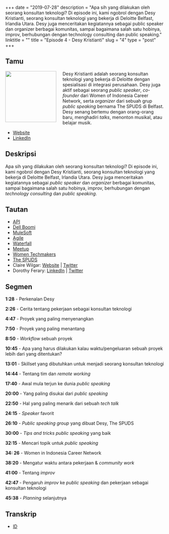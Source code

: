+++
date = "2019-07-28"
description = "Apa sih yang dilakukan oleh seorang konsultan teknologi? Di episode ini, kami ngobrol dengan Desy Kristianti, seorang konsultan teknologi yang bekerja di Deloitte Belfast, Irlandia Utara. Desy juga menceritakan kegiatannya sebagai public speaker dan organizer berbagai komunitas, sampai bagaimana salah satu hobinya, improv, berhubungan dengan technology consulting dan public speaking."
linktitle = ""
title = "Episode 4 - Desy Kristianti"
slug = "4"
type = "post"
+++

## Tamu

<img style="float: left; width: 160px; margin-right: 20px;" src="/img/ep4.jpg">

Desy Kristianti adalah seorang konsultan teknologi yang bekerja di Deloitte dengan spesialisasi di integrasi perusahaan. Desy juga aktif sebagai seorang _public speaker_, _co-founder_ dari Women of Indonesia Career Network, serta _organizer_ dari sebuah grup _public speaking_ bernama The SPUDS di Belfast. Desy senang bertemu dengan orang-orang baru, menghadiri _talks_, menonton musikal, atau belajar musik.

- [Website](desykristianti.strikingly.com/)
- [LinkedIn](https://uk.linkedin.com/in/desyk)

## Deskripsi

Apa sih yang dilakukan oleh seorang konsultan teknologi? Di episode ini, kami ngobrol dengan Desy Kristianti, seorang konsultan teknologi yang bekerja di Deloitte Belfast, Irlandia Utara. Desy juga menceritakan kegiatannya sebagai _public speaker_ dan _organizer_ berbagai komunitas, sampai bagaimana salah satu hobinya, improv, berhubungan dengan _technology consulting_ dan _public speaking_.

<div class="audioplayer">
    <audio>
        <source src="https://anchor.fm/s/9cae1b8/podcast/play/4009510/https%3A%2F%2Fd3ctxlq1ktw2nl.cloudfront.net%2Fproduction%2F2019-6-28%2F19724837-44100-2-fcf0c0c809e71.mp3" rel="preload" as="audio">
    </audio>
</div>

<!-- <iframe src="https://anchor.fm/kartini-teknologi/embed/episodes/Episode-4---Desy-Kristianti-e4os36" height="102px" width="400px" frameborder="0" scrolling="no"></iframe> -->

## Tautan

- [API](https://www.freecodecamp.org/news/what-is-an-api-in-english-please-b880a3214a82/)
- [Dell Boomi](https://boomi.com/)
- [MuleSoft](https://www.mulesoft.com)
- [Agile](https://en.wikipedia.org/wiki/Agile_software_development)
- [Waterfall](https://en.wikipedia.org/wiki/Waterfall_model)
- [Meetup](http://meetup.com)
- [Women Techmakers](https://www.womentechmakers.com/)
- [The SPUDS](https://www.meetup.com/The-SPUDS-Belfast/)
- Claire Wilgar: [Website](https://clairebones.github.io/) | [Twitter](https://twitter.com/clairedotw)
- Dorothy Ferary: [LinkedIn](https://uk.linkedin.com/in/dorothy-ferary-43aa4436) | [Twitter](https://twitter.com/dorothyferary)

## Segmen

**1:28** - Perkenalan Desy

**2:26** - Cerita tentang pekerjaan sebagai konsultan teknologi

**4:47** - Proyek yang paling menyenangkan

**7:50** - Proyek yang paling menantang

**8:50** - _Workflow_ sebuah proyek

**10:45** - Apa yang harus dilakukan kalau waktu/pengeluaran sebuah proyek lebih dari yang ditentukan?

**13:01** - Skillset yang dibutuhkan untuk menjadi seorang konsultan teknologi

**14:44** - Tentang tim dan _remote working_

**17:40** - Awal mula terjun ke dunia _public speaking_

**20:00** - Yang paling disukai dari _public speaking_

**22:50** - Hal yang paling menarik dari sebuah _tech talk_

**24:15** - _Speaker_ favorit

**26:10** - _Public speaking group_ yang dibuat Desy, The SPUDS

**30:00** - _Tips and tricks public speaking_ yang baik

**32:15** - Mencari topik untuk _public speaking_

**34: 26** - Women in Indonesia Career Network

**38:20** - Mengatur waktu antara pekerjaan & _community work_

**41:00** - Tentang _improv_

**42:47** - Pengaruh _improv_ ke _public speaking_ dan pekerjaan sebagai konsultan teknologi

**45:38** - _Planning_ selanjutnya

## Transkrip

- [ID](transcript)
